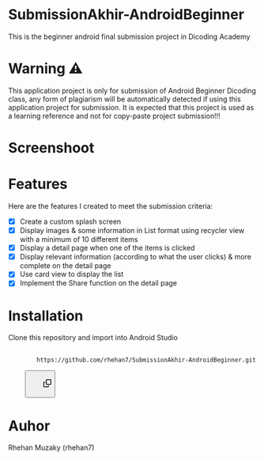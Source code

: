 # SubmissionAkhir-AndroidBeginner
This is the beginner android final submission project in Dicoding Academy

# Warning ⚠️
This application project is only for submission of Android Beginner Dicoding class, any form of plagiarism will be automatically detected if using this application project for submission. It is expected that this project is used as a learning reference and not for copy-paste project submission!!!

# Screenshoot

# Features
Here are the features I created to meet the submission criteria:<br>
- [x] Create a custom splash screen <br>
- [x] Display images & some information in List format using recycler view with a minimum of 10 different items <br>
- [x] Display a detail page when one of the items is clicked <br>
- [x] Display relevant information (according to what the user clicks) & more complete on the detail page <br>
- [x] Use card view to display the list <br>
- [x] Implement the Share function on the detail page <br>

# Installation
Clone this repository and import into Android Studio <br>
<pre class="shiki">
	<code>
		https://github.com/rhehan7/SubmissionAkhir-AndroidBeginner.git
	</code>
	<button class="button-copy-code">
		<svg aria-hidden="true" height="16" viewBox="0 0 16 16" version="1.1" width="16" data-view-component="true" class="copy-docs-icon">
			<path fill-rule="evenodd" d="M0 6.75C0 5.784.784 5 1.75 5h1.5a.75.75 0 010 1.5h-1.5a.25.25 0 00-.25.25v7.5c0 .138.112.25.25.25h7.5a.25.25 0 00.25-.25v-1.5a.75.75 0 011.5 0v1.5A1.75 1.75 0 019.25 16h-7.5A1.75 1.75 0 010 14.25v-7.5z"></path>
			<path fill-rule="evenodd" d="M5 1.75C5 .784 5.784 0 6.75 0h7.5C15.216 0 16 .784 16 1.75v7.5A1.75 1.75 0 0114.25 11h-7.5A1.75 1.75 0 015 9.25v-7.5zm1.75-.25a.25.25 0 00-.25.25v7.5c0 .138.112.25.25.25h7.5a.25.25 0 00.25-.25v-7.5a.25.25 0 00-.25-.25h-7.5z"></path>
		</svg>
	</button>
</pre>

# Auhor
Rhehan Muzaky (rhehan7)
